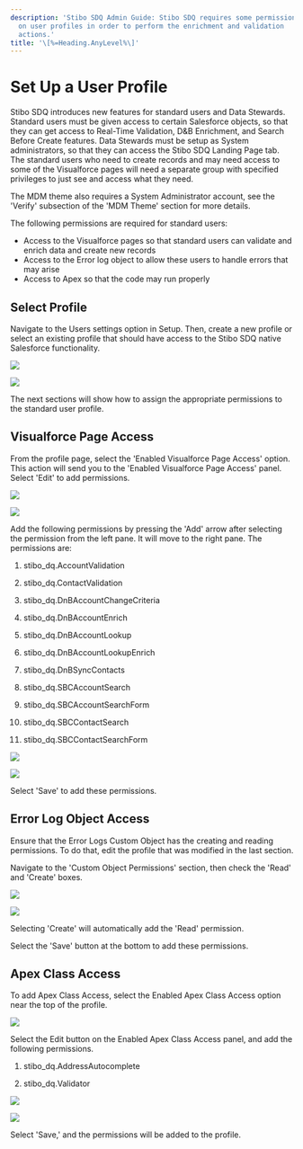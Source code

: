 ```yaml
---
description: 'Stibo SDQ Admin Guide: Stibo SDQ requires some permissions
  on user profiles in order to perform the enrichment and validation
  actions.'
title: '\[%=Heading.AnyLevel%\]'
---
```


Set Up a User Profile
=====================

Stibo SDQ introduces new features for standard users and Data Stewards.
Standard users must be given access to certain Salesforce objects, so
that they can get access to Real-Time Validation, D&B Enrichment, and
Search Before Create features. Data Stewards must be setup as System
administrators, so that they can access the Stibo SDQ Landing Page tab.
The standard users who need to create records and may need access to
some of the Visualforce pages will need a separate group with specified
privileges to just see and access what they need.

The MDM theme also requires a System Administrator account, see the
\'Verify\' subsection of the \'MDM Theme\' section for more details.

The following permissions are required for standard users:

-   Access to the Visualforce pages so that standard users can validate
    and enrich data and create new records
-   Access to the Error log object to allow these users to handle errors
    that may arise
-   Access to Apex so that the code may run properly

Select Profile
--------------

Navigate to the Users settings option in Setup. Then, create a new
profile or select an existing profile that should have access to the
Stibo SDQ native Salesforce functionality.

![](../../../../Resources/Images/CMDM/AdminGuide/NewProfileOption.png)

![](../../../../Resources/Images/CMDM/AdminGuide/CloneProfile.png)

The next sections will show how to assign the appropriate permissions to
the standard user profile.

Visualforce Page Access
-----------------------

From the profile page, select the \'Enabled Visualforce Page Access\'
option. This action will send you to the \'Enabled Visualforce Page
Access\' panel. Select \'Edit\' to add permissions.

![](../../../../Resources/Images/CMDM/AdminGuide/EnabledOptions.png)

![](../../../../Resources/Images/CMDM/AdminGuide/EnableVisualforcePanel.png)

Add the following permissions by pressing the \'Add\' arrow after
selecting the permission from the left pane. It will move to the right
pane. The permissions are:

1.  stibo\_dq.AccountValidation

2.  stibo\_dq.ContactValidation

3.  stibo\_dq.DnBAccountChangeCriteria

4.  stibo\_dq.DnBAccountEnrich

5.  stibo\_dq.DnBAccountLookup

6.  stibo\_dq.DnBAccountLookupEnrich

7.  stibo\_dq.DnBSyncContacts

8.  stibo\_dq.SBCAccountSearch

9.  stibo\_dq.SBCAccountSearchForm

10. stibo\_dq.SBCContactSearch

11. stibo\_dq.SBCContactSearchForm

![](../../../../Resources/Images/CMDM/AdminGuide/AddPermissionsforVisualforce-Reduced.png)

![](../../../../Resources/Images/CMDM/AdminGuide/AddPermissionsforVisualforce.png)

Select \'Save\' to add these permissions.

Error Log Object Access
-----------------------

Ensure that the Error Logs Custom Object has the creating and reading
permissions. To do that, edit the profile that was modified in the last
section.

Navigate to the \'Custom Object Permissions\' section, then check the
\'Read\' and \'Create\' boxes.

![](../../../../Resources/Images/CMDM/AdminGuide/CreateObjectPermissions.png)

![](../../../../Resources/Images/CMDM/AdminGuide/CreateObjectPermissions2.png)

Selecting \'Create\' will automatically add the \'Read\' permission.

Select the \'Save\' button at the bottom to add these permissions.

Apex Class Access
-----------------

To add Apex Class Access, select the Enabled Apex Class Access option
near the top of the profile.

![](../../../../Resources/Images/CMDM/AdminGuide/EnabledApexAccess.png)

Select the Edit button on the Enabled Apex Class Access panel, and add
the following permissions.

1.  stibo\_dq.AddressAutocomplete

2.  stibo\_dq.Validator

![](../../../../Resources/Images/CMDM/AdminGuide/EditApexAccess.png)

![](../../../../Resources/Images/CMDM/AdminGuide/AddedApexClassPermissions.png)

Select \'Save,\' and the permissions will be added to the profile.
